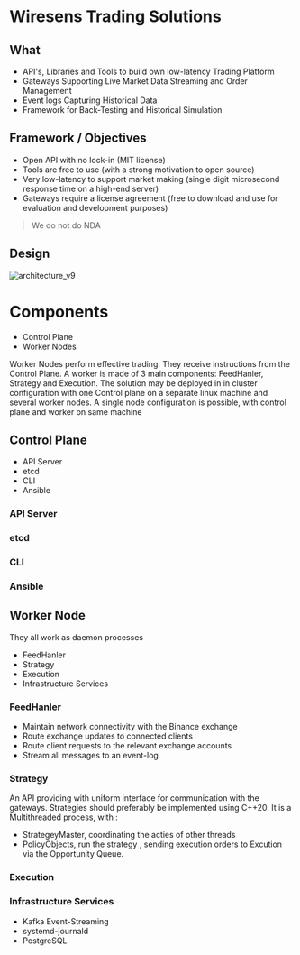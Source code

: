 # Wiresens Trading Solutions
## What
* API's, Libraries and Tools to build own low-latency Trading Platform
* Gateways Supporting Live Market Data Streaming  and Order Management
* Event logs Capturing Historical Data
* Framework for Back-Testing and Historical Simulation
## Framework / Objectives
* Open API with no lock-in (MIT license)
* Tools are free to use (with a strong motivation to open source)
* Very low-latency to support market making (single digit microsecond response time on a high-end server)
* Gateways require a license agreement (free to download and use for evaluation and development purposes)
> We do not do NDA
## Design
![architecture_v9](https://user-images.githubusercontent.com/61380379/191274730-cd287d0f-f4cc-4512-b5be-bb5112609118.png)
# Components
* Control Plane
* Worker Nodes

Worker Nodes perform effective trading. They receive instructions from the Control Plane. A worker is made of 3 main components: FeedHanler, Strategy and Execution.
The solution may be deployed in in cluster configuration with one Control plane on a separate linux machine and several worker nodes. A single node configuration is possible, with control plane and worker on same machine
## Control Plane
* API Server
* etcd
* CLI
* Ansible
### API Server
### etcd
### CLI
### Ansible
## Worker Node
They all work as daemon processes
* FeedHanler
* Strategy
* Execution
* Infrastructure Services
### FeedHanler
* Maintain network connectivity with the Binance exchange
* Route exchange updates to connected clients
* Route client requests to the relevant exchange accounts
* Stream all messages to an event-log
### Strategy
An API providing with uniform interface for communication with the gateways. Strategies should preferably be implemented using C++20. It is a Multithreaded process, with :
* StrategeyMaster, coordinating the acties of other threads
* PolicyObjects, run the strategy , sending execution orders to Excution via the Opportunity Queue.
### Execution
### Infrastructure Services
* Kafka Event-Streaming 
* systemd-journald
* PostgreSQL
